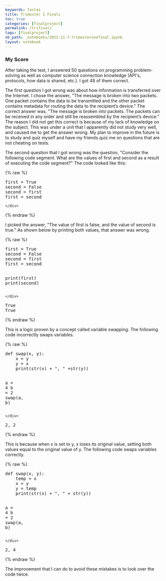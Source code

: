 ```yaml
---
keywords: fastai
title: Trimester I Finals
toc: true
categories: [finalproject]
permalink: /trifinals
tags: [finalproject]
nb_path: _notebooks/2022-11-7-trimesteronefinal.ipynb
layout: notebook
---
```


<!--
#################################################
### THIS FILE WAS AUTOGENERATED! DO NOT EDIT! ###
#################################################
# file to edit: _notebooks/2022-11-7-trimesteronefinal.ipynb
-->

<div class="container" id="notebook-container">
        
<div class="cell border-box-sizing text_cell rendered"><div class="inner_cell">
<div class="text_cell_render border-box-sizing rendered_html">
<h3 id="My-Score">My Score<a class="anchor-link" href="#My-Score"> </a></h3><p>After taking the test, I answered 50 questions on programming problem-solving as well as computer science connection knowledge (API's, protocols, how data is shared, etc.). I got 48 of them correct.</p>
<p>The first question I got wrong was about how information is transferred over the Internet. I chose the answer, "The message is broken into two packets. One packet contains the data to be transmitted and the other packet contains metadata for routing the data to the recipient’s device." The correct answer was, "The message is broken into packets. The packets can be received in any order and still be reassembled by the recipient’s device." The reason I did not get this correct is because of my lack of knowledge on the subject. This was under a unit that I apparently did not study very well, and caused me to get the answer wrong. My plan to improve in the future is to study and quiz myself and have my friends quiz me on questions that are not cheating on tests.</p>
<p>The second question that I got wrong was the question, "Consider the following code segment. What are the values of first and second as a result of executing the code segment?" The code looked like this:</p>

</div>
</div>
</div>
    {% raw %}
    
<div class="cell border-box-sizing code_cell rendered">
<div class="input">

<div class="inner_cell">
    <div class="input_area">
<div class=" highlight hl-ipython3"><pre><span></span><span class="n">first</span> <span class="o">=</span> <span class="kc">True</span>
<span class="n">second</span> <span class="o">=</span> <span class="kc">False</span>
<span class="n">second</span> <span class="o">=</span> <span class="n">first</span>
<span class="n">first</span> <span class="o">=</span> <span class="n">second</span>
</pre></div>

    </div>
</div>
</div>

</div>
    {% endraw %}

<div class="cell border-box-sizing text_cell rendered"><div class="inner_cell">
<div class="text_cell_render border-box-sizing rendered_html">
<p>I picked the answer, "The value of first is false, and the value of second is true." As shown below by printing both values, that answer was wrong.</p>

</div>
</div>
</div>
    {% raw %}
    
<div class="cell border-box-sizing code_cell rendered">
<div class="input">

<div class="inner_cell">
    <div class="input_area">
<div class=" highlight hl-ipython3"><pre><span></span><span class="n">first</span> <span class="o">=</span> <span class="kc">True</span>
<span class="n">second</span> <span class="o">=</span> <span class="kc">False</span>
<span class="n">second</span> <span class="o">=</span> <span class="n">first</span>
<span class="n">first</span> <span class="o">=</span> <span class="n">second</span>

<span class="nb">print</span><span class="p">(</span><span class="n">first</span><span class="p">)</span>
<span class="nb">print</span><span class="p">(</span><span class="n">second</span><span class="p">)</span>
</pre></div>

    </div>
</div>
</div>

<div class="output_wrapper">
<div class="output">

<div class="output_area">

<div class="output_subarea output_stream output_stdout output_text">
<pre>True
True
</pre>
</div>
</div>

</div>
</div>

</div>
    {% endraw %}

<div class="cell border-box-sizing text_cell rendered"><div class="inner_cell">
<div class="text_cell_render border-box-sizing rendered_html">
<p>This is a logic proven by a concept called variable swapping. The following code incorrectly swaps variables.</p>

</div>
</div>
</div>
    {% raw %}
    
<div class="cell border-box-sizing code_cell rendered">
<div class="input">

<div class="inner_cell">
    <div class="input_area">
<div class=" highlight hl-ipython3"><pre><span></span><span class="k">def</span> <span class="nf">swap</span><span class="p">(</span><span class="n">x</span><span class="p">,</span> <span class="n">y</span><span class="p">):</span>
    <span class="n">x</span> <span class="o">=</span> <span class="n">y</span>
    <span class="n">y</span> <span class="o">=</span> <span class="n">x</span>
    <span class="nb">print</span><span class="p">(</span><span class="nb">str</span><span class="p">(</span><span class="n">x</span><span class="p">)</span> <span class="o">+</span> <span class="s2">&quot;, &quot;</span> <span class="o">+</span><span class="nb">str</span><span class="p">(</span><span class="n">y</span><span class="p">))</span>

<span class="n">a</span> <span class="o">=</span> <span class="mi">4</span>
<span class="n">b</span> <span class="o">=</span> <span class="mi">2</span>
<span class="n">swap</span><span class="p">(</span><span class="n">a</span><span class="p">,</span> <span class="n">b</span><span class="p">)</span>
</pre></div>

    </div>
</div>
</div>

<div class="output_wrapper">
<div class="output">

<div class="output_area">

<div class="output_subarea output_stream output_stdout output_text">
<pre>2, 2
</pre>
</div>
</div>

</div>
</div>

</div>
    {% endraw %}

<div class="cell border-box-sizing text_cell rendered"><div class="inner_cell">
<div class="text_cell_render border-box-sizing rendered_html">
<p>This is because when x is set to y, x loses its original value, setting both values equal to the original value of y. The following code swaps variables correctly.</p>

</div>
</div>
</div>
    {% raw %}
    
<div class="cell border-box-sizing code_cell rendered">
<div class="input">

<div class="inner_cell">
    <div class="input_area">
<div class=" highlight hl-ipython3"><pre><span></span><span class="k">def</span> <span class="nf">swap</span><span class="p">(</span><span class="n">x</span><span class="p">,</span> <span class="n">y</span><span class="p">):</span>
    <span class="n">temp</span> <span class="o">=</span> <span class="n">x</span>
    <span class="n">x</span> <span class="o">=</span> <span class="n">y</span>
    <span class="n">y</span> <span class="o">=</span> <span class="n">temp</span>
    <span class="nb">print</span><span class="p">(</span><span class="nb">str</span><span class="p">(</span><span class="n">x</span><span class="p">)</span> <span class="o">+</span> <span class="s2">&quot;, &quot;</span> <span class="o">+</span> <span class="nb">str</span><span class="p">(</span><span class="n">y</span><span class="p">))</span>

<span class="n">a</span> <span class="o">=</span> <span class="mi">4</span>
<span class="n">b</span> <span class="o">=</span> <span class="mi">2</span>
<span class="n">swap</span><span class="p">(</span><span class="n">a</span><span class="p">,</span> <span class="n">b</span><span class="p">)</span>
</pre></div>

    </div>
</div>
</div>

<div class="output_wrapper">
<div class="output">

<div class="output_area">

<div class="output_subarea output_stream output_stdout output_text">
<pre>2, 4
</pre>
</div>
</div>

</div>
</div>

</div>
    {% endraw %}

<div class="cell border-box-sizing text_cell rendered"><div class="inner_cell">
<div class="text_cell_render border-box-sizing rendered_html">
<p>The improvement that I can do to avoid these mistakes is to look over the code twice.</p>

</div>
</div>
</div>
</div>
 

